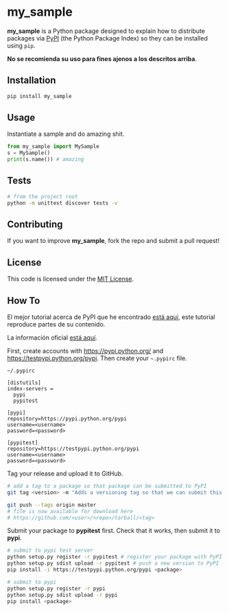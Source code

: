 # my_sample

__my_sample__ is a Python package designed to explain how to distribute packages via [PyPI]() (the Python Package Index) so they can be installed using `pip`.

__No se recomienda su uso para fines ajenos a los descritos arriba__.


## Installation
~~~sh
pip install my_sample
~~~

## Usage
Instantiate a sample and do amazing shit.
~~~py
from my_sample import MySample
s = MySample()
print(s.name()) # amazing
~~~


## Tests
~~~sh
# from the project root
python -m unittest discover tests -v
~~~


## Contributing
If you want to improve __my_sample__, fork the repo and submit a pull request!

## License
This code is licensed under the [MIT License](https://opensource.org/licenses/MIT).



## How To

El mejor tutorial acerca de PyPI que he encontrado [está aquí](http://peterdowns.com/posts/first-time-with-pypi.html), este tutorial reproduce partes de su contenido.

La información oficial [está aquí](https://packaging.python.org/en/latest/distributing/).

First, create accounts with <https://pypi.python.org/> and <https://testpypi.python.org/pypi>. Then create your `~.pypirc` file.

`~/.pypirc`
~~~
[distutils]
index-servers =
  pypi
  pypitest

[pypi]
repository=https://pypi.python.org/pypi
username=<username>
password=<password>

[pypitest]
repository=https://testpypi.python.org/pypi
username=<username>
password=<password>
~~~


Tag your release and upload it to GitHub.
~~~sh
# add a tag to a package so that package can be submitted to PyPI
git tag <version> -m "Adds a versioning tag so that we can submit this to PyPI."

git push --tags origin master
# file is now available for download here
# https://github.com/<user>/<repo>/tarball/<tag>
~~~

Submit your package to __pypitest__ first. Check that it works, then submit it to __pypi__.
~~~sh
# submit to pypi test server
python setup.py register -r pypitest # register your package with PyPI
python setup.py sdist upload -r pypitest # push a new version to PyPI
pip install -i https://testpypi.python.org/pypi <package>

# submit to pypi
python setup.py register -r pypi
python setup.py sdist upload -r pypi
pip install <package>
~~~
